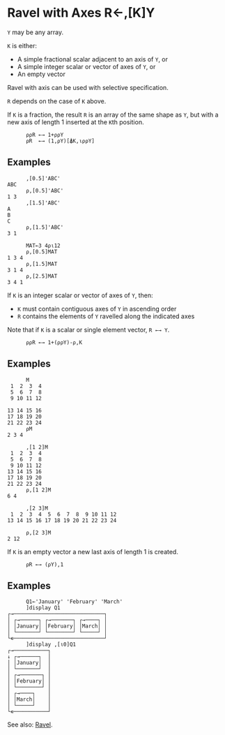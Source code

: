 <div style="display: none;">
  ,
</div>






<h1 class="heading"><span class="name">Ravel with Axes</span> <span class="command">R←,[K]Y</span></h1>



`Y` may be any array.


`K` is either:

- A simple fractional scalar adjacent to an axis of `Y`, or
- A simple integer scalar or vector of axes of `Y`, or
- An empty vector


Ravel with axis can be used with selective specification.


`R` depends on the case of `K` above.


If `K` is a fraction, the result `R` is an array of the same shape as `Y`, but with a new axis of length 1 inserted at the `K`th position.

```apl
      ⍴⍴R ←→ 1+⍴⍴Y
      ⍴R  ←→ (1,⍴Y)[⍋K,⍳⍴⍴Y]
```

<h2 class="example">Examples</h2>

```apl
      ,[0.5]'ABC'
ABC
      ⍴,[0.5]'ABC'
1 3
      ,[1.5]'ABC'
A
B
C
      ⍴,[1.5]'ABC'
3 1
 
      MAT←3 4⍴⍳12
      ⍴,[0.5]MAT
1 3 4
      ⍴,[1.5]MAT
3 1 4
      ⍴,[2.5]MAT
3 4 1
```


If `K` is an integer scalar or vector of axes of `Y`, then:

- `K` must contain contiguous axes of `Y` in ascending order
- `R` contains the elements of `Y` ravelled along the indicated axes


Note that if `K` is a scalar or single element vector, `R ←→ Y`.

```apl
      ⍴⍴R ←→ 1+(⍴⍴Y)-⍴,K
```

<h2 class="example">Examples</h2>

```apl
      M
 1  2  3  4
 5  6  7  8
 9 10 11 12
 
13 14 15 16
17 18 19 20
21 22 23 24
      ⍴M
2 3 4

```

```apl
      ,[1 2]M
 1  2  3  4
 5  6  7  8
 9 10 11 12
13 14 15 16
17 18 19 20
21 22 23 24
      ⍴,[1 2]M
6 4
 
      ,[2 3]M
 1  2  3  4  5  6  7  8  9 10 11 12
13 14 15 16 17 18 19 20 21 22 23 24
 
      ⍴,[2 3]M
2 12
```


If `K` is an empty vector a new last axis of length 1 is created.

```apl
      ⍴R ←→ (⍴Y),1
```

<h2 class="example">Examples</h2>

```apl
      Q1←'January' 'February' 'March'
      ]display Q1
┌→─────────────────────────────┐
│ ┌→──────┐ ┌→───────┐ ┌→────┐ │
│ │January│ │February│ │March│ │
│ └───────┘ └────────┘ └─────┘ │
└∊─────────────────────────────┘
      ]display ,[⍳0]Q1
┌→───────────┐
↓ ┌→──────┐  │
│ │January│  │
│ └───────┘  │
│ ┌→───────┐ │
│ │February│ │
│ └────────┘ │
│ ┌→────┐    │
│ │March│    │
│ └─────┘    │
└∊───────────┘
```


See also: [Ravel](ravel.md).


